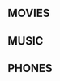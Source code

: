 <!DOCTYPE html>
<html>
  <head>
     <title> MUSICON LATINO </title>
<h2> MOVIES </h2>
<h2> MUSIC </h2>
<h2> PHONES </h2>

